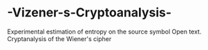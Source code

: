 # -Vizener-s-Cryptoanalysis-
Experimental estimation of entropy on the source symbol Open text. Cryptanalysis of the Wiener's cipher
